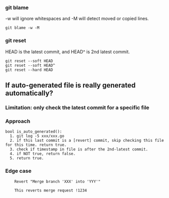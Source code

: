 ### git blame
-w will ignore whitespaces and -M will detect moved or copied lines.
```
git blame -w -M
```

### git reset
HEAD is the latest commit, and HEAD^ is 2nd latest commit.
```
git reset --soft HEAD
git reset --soft HEAD^
git reset --hard HEAD
```


## If auto-generated file is really generated automatically? 
### Limitation: only check the latest commit for a specific file

### Approach
```
bool is_auto_generated():
  1. git log -5 xxx/xxx.go
  2. if this last commit is a [revert] commit, skip checking this file for this time. return true.
  3. check if timestamp in file is after the 2nd-latest commit.
  4. if NOT true, return false.
  5. return true.
```

### Edge case
```
    Revert "Merge branch 'XXX' into 'YYY'"

    This reverts merge request !1234
```
